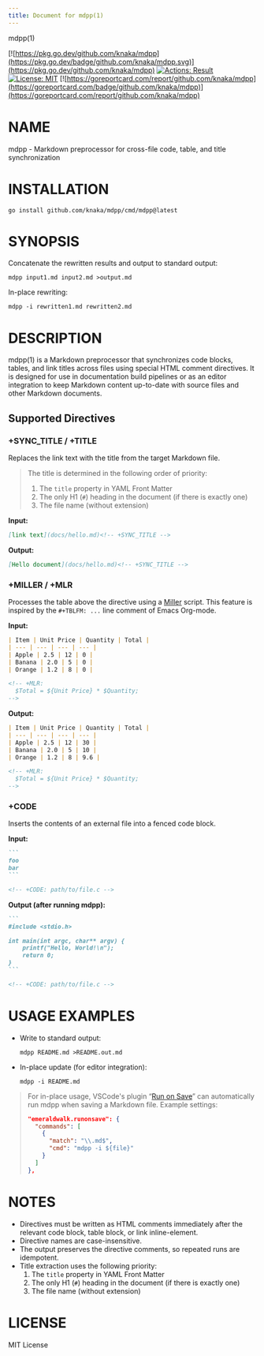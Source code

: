 ```yaml
---
title: Document for mdpp(1)
---
```


mdpp(1)

[![https://pkg.go.dev/github.com/knaka/mdpp](https://pkg.go.dev/badge/github.com/knaka/mdpp.svg)](https://pkg.go.dev/github.com/knaka/mdpp)
[![Actions: Result](https://github.com/knaka/mdpp/actions/workflows/test.yml/badge.svg)](https://github.com/knaka/mdpp/actions/workflows/test.yml)
[![License: MIT](https://img.shields.io/badge/License-MIT-yellow.svg)](https://opensource.org/licenses/MIT)
[![https://goreportcard.com/report/github.com/knaka/mdpp](https://goreportcard.com/badge/github.com/knaka/mdpp)](https://goreportcard.com/report/github.com/knaka/mdpp)

# NAME

mdpp - Markdown preprocessor for cross-file code, table, and title synchronization

# INSTALLATION

    go install github.com/knaka/mdpp/cmd/mdpp@latest

# SYNOPSIS

Concatenate the rewritten results and output to standard output:

    mdpp input1.md input2.md >output.md

In-place rewriting:

    mdpp -i rewritten1.md rewritten2.md

# DESCRIPTION

mdpp(1) is a Markdown preprocessor that synchronizes code blocks, tables, and link titles across files using special HTML comment directives. It is designed for use in documentation build pipelines or as an editor integration to keep Markdown content up-to-date with source files and other Markdown documents.

## Supported Directives

### +SYNC_TITLE / +TITLE
Replaces the link text with the title from the target Markdown file.

> The title is determined in the following order of priority:
> 1. The `title` property in YAML Front Matter
> 2. The only H1 (`#`) heading in the document (if there is exactly one)
> 3. The file name (without extension)

**Input:**

````markdown
[link text](docs/hello.md)<!-- +SYNC_TITLE -->
````

**Output:**

````markdown
[Hello document](docs/hello.md)<!-- +SYNC_TITLE -->
````

### +MILLER / +MLR
Processes the table above the directive using a [Miller](https://miller.readthedocs.io/en/latest/) script. This feature is inspired by the `#+TBLFM: ...` line comment of Emacs Org-mode.

**Input:**

````markdown
| Item | Unit Price | Quantity | Total |
| --- | --- | --- | --- |
| Apple | 2.5 | 12 | 0 |
| Banana | 2.0 | 5 | 0 |
| Orange | 1.2 | 8 | 0 |

<!-- +MLR:
  $Total = ${Unit Price} * $Quantity;
-->
````

**Output:**

````markdown
| Item | Unit Price | Quantity | Total |
| --- | --- | --- | --- |
| Apple | 2.5 | 12 | 30 |
| Banana | 2.0 | 5 | 10 |
| Orange | 1.2 | 8 | 9.6 |

<!-- +MLR:
  $Total = ${Unit Price} * $Quantity;
-->
````

### +CODE
Inserts the contents of an external file into a fenced code block.

**Input:**

````markdown
```
foo
bar
```

<!-- +CODE: path/to/file.c -->
````

**Output (after running mdpp):**

````markdown
```
#include <stdio.h>

int main(int argc, char** argv) {
    printf("Hello, World!\n");
    return 0;
}
```

<!-- +CODE: path/to/file.c -->
````

# USAGE EXAMPLES

- Write to standard output:

      mdpp README.md >README.out.md

- In-place update (for editor integration):

      mdpp -i README.md

> For in-place usage, VSCode's plugin “[Run on Save](https://github.com/emeraldwalk/vscode-runonsave)” can automatically run mdpp when saving a Markdown file. Example settings:
>
> ```json
> "emeraldwalk.runonsave": {
>   "commands": [
>     {
>       "match": "\\.md$",
>       "cmd": "mdpp -i ${file}"
>     }
>   ]
> },
> ```

# NOTES

- Directives must be written as HTML comments immediately after the relevant code block, table block, or link inline-element.
- Directive names are case-insensitive.
- The output preserves the directive comments, so repeated runs are idempotent.
- Title extraction uses the following priority:
  1. The `title` property in YAML Front Matter
  2. The only H1 (`#`) heading in the document (if there is exactly one)
  3. The file name (without extension)

# LICENSE

MIT License
